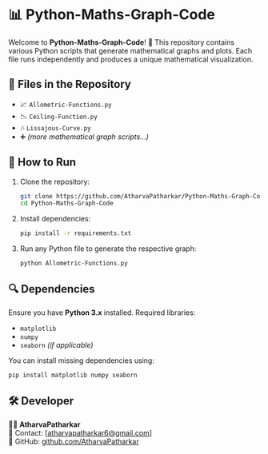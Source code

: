 # 📊 Python-Maths-Graph-Code

Welcome to **Python-Maths-Graph-Code**! 🚀 This repository contains various Python scripts that generate mathematical graphs and plots. Each file runs independently and produces a unique mathematical visualization. 

## 📁 Files in the Repository

- 📈 `Allometric-Functions.py`
- 📉 `Ceiling-Function.py`
- 🎶 `Lissajous-Curve.py`
- ➕ *(more mathematical graph scripts...)*

## 🚀 How to Run

1. Clone the repository:
   ```bash
   git clone https://github.com/AtharvaPatharkar/Python-Maths-Graph-Code.git
   cd Python-Maths-Graph-Code
   ```
2. Install dependencies:
   ```bash
   pip install -r requirements.txt
   ```
3. Run any Python file to generate the respective graph:
   ```bash
   python Allometric-Functions.py
   ```

## 🔍 Dependencies

Ensure you have **Python 3.x** installed. Required libraries:
- `matplotlib`
- `numpy`
- `seaborn` *(if applicable)*

You can install missing dependencies using:
```bash
pip install matplotlib numpy seaborn
```

## 🛠️ Developer

👨‍💻 **AtharvaPatharkar**  
📧 Contact: [atharvapatharkar6@gmail.com]  
🔗 GitHub: [github.com/AtharvaPatharkar](https://github.com/AtharvaPatharkar)

